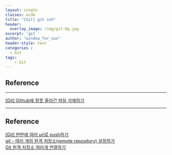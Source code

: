 ```yaml
--- 
layout: single
classes: wide
title: "[Git] git ssh"
header:
  overlay_image: /img/git-bg.jpg
excerpt: 'git '
author: "window_for_sun"
header-style: text
categories :
  - Git
tags:
    - Git
---  
```








## Reference
---
[[Git] Github에 잘못 올라간 파일 삭제하기](https://gmlwjd9405.github.io/2018/05/17/git-delete-incorrect-files.html)




































---
 
## Reference
[[Git] 한번에 여러 url로 push하기](https://neurowhai.tistory.com/49)  
[git - 여러 개의 원격 저장소(remote repository) 설정하기](https://www.lesstif.com/pages/viewpage.action?pageId=17105553)  
[Git 원격 저장소 여러개 연결하기](https://nobletuna.github.io/2019/07/02/git1/)  



